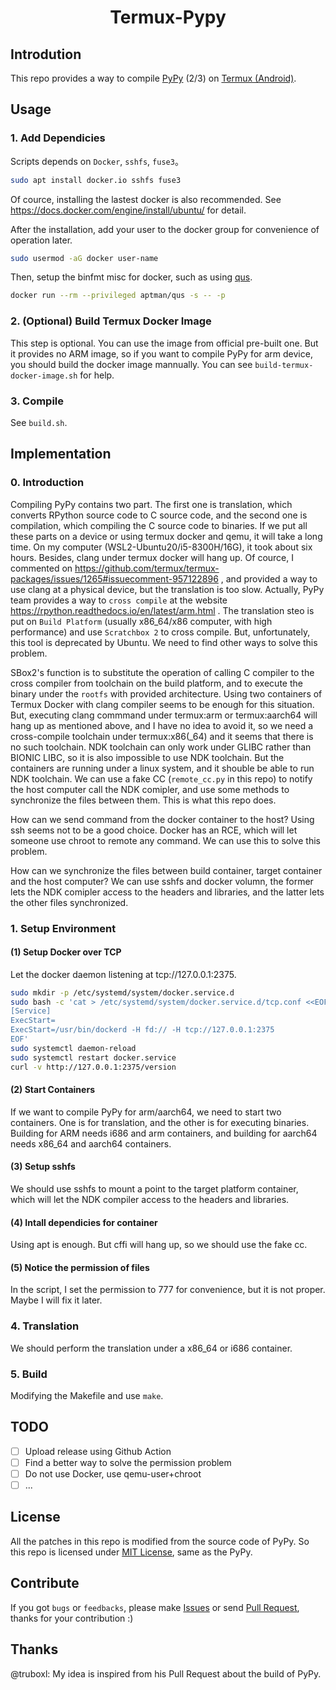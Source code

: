 <h1 align="center">Termux-Pypy</h1>

## Introdution

This repo provides a way to compile [PyPy](https://pypy.org/) (2/3) on [Termux (Android)](https://github.com/termux/termux-app).

## Usage

### 1. Add Dependicies

Scripts depends on `Docker`, `sshfs`, `fuse3`。

```bash
sudo apt install docker.io sshfs fuse3
```

Of cource, installing the lastest docker is also recommended. See https://docs.docker.com/engine/install/ubuntu/ for detail.

After the installation, add your user to the docker group for convenience of operation later.

```bash
sudo usermod -aG docker user-name
```

Then, setup the binfmt misc for docker, such as using [qus](https://github.com/dbhi/qus).

```bash
docker run --rm --privileged aptman/qus -s -- -p
```

### 2. (Optional) Build Termux Docker Image

This step is optional. You can use the image from official pre-built one. But it provides no ARM image, so if you want to compile PyPy for arm device, you should build the docker image mannually. You can see `build-termux-docker-image.sh` for help.

### 3. Compile

See `build.sh`.

## Implementation

### 0. Introduction

Compiling PyPy contains two part. The first one is translation, which converts RPython source code to C source code, and the second one is compilation, which compiling the C source code to binaries. If we put all these parts on a device or using termux docker and qemu, it will take a long time. On my computer (WSL2-Ubuntu20/i5-8300H/16G), it took about six hours. Besides, clang under termux docker will hang up. Of cource, I commented on https://github.com/termux/termux-packages/issues/1265#issuecomment-957122896 , and provided a way to use clang at a physical device, but the translation is too slow. Actually, PyPy team provides a way to `cross compile` at the website https://rpython.readthedocs.io/en/latest/arm.html . The translation steo is put on `Build Platform` (usually x86_64/x86 computer, with high performance) and use `Scratchbox 2` to cross compile. But, unfortunately, this tool is deprecated by Ubuntu. We need to find other ways to solve this problem.

SBox2's function is to substitute the operation of calling C compiler to the cross compiler from toolchain on the build platform, and to execute the binary under the `rootfs` with provided architecture. Using two containers of Termux Docker with clang compiler seems to be enough for this situation. But, executing clang commmand under termux:arm or termux:aarch64 will hang up as mentioned above, and I have no idea to avoid it, so we need a cross-compile toolchain under termux:x86(_64) and it seems that there is no such toolchain. NDK toolchain can only work under GLIBC rather than BIONIC LIBC, so it is also impossible to use NDK toolchain. But the containers are running under a linux system, and it shouble be able to run NDK toolchain. We can use a fake CC (`remote_cc.py` in this repo) to notify the host computer call the NDK comipler, and use some methods to synchronize the files between them. This is what this repo does.

How can we send command from the docker container to the host? Using ssh seems not to be a good choice. Docker has an RCE, which will let someone use chroot to remote any command. We can use this to solve this problem.

How can we synchronize the files between build container, target container and the host computer? We can use sshfs and docker volumn, the former lets the NDK comipler access to the headers and libraries, and the latter lets the other files synchronized.

### 1. Setup Environment

#### (1) Setup Docker over TCP

Let the docker daemon listening at tcp://127.0.0.1:2375.

```bash
sudo mkdir -p /etc/systemd/system/docker.service.d
sudo bash -c 'cat > /etc/systemd/system/docker.service.d/tcp.conf <<EOF
[Service]
ExecStart=
ExecStart=/usr/bin/dockerd -H fd:// -H tcp://127.0.0.1:2375
EOF'
sudo systemctl daemon-reload
sudo systemctl restart docker.service
curl -v http://127.0.0.1:2375/version
```

#### (2) Start Containers

If we want to compile PyPy for arm/aarch64, we need to start two containers. One is for translation, and the other is for executing binaries. Building for ARM needs i686 and arm containers, and building for aarch64 needs x86_64 and aarch64 containers.

#### (3) Setup sshfs

We should use sshfs to mount a point to the target platform container, which will let the NDK compiler access to the headers and libraries.

#### (4) Intall dependicies for container

Using apt is enough. But cffi will hang up, so we should use the fake cc.

#### (5) Notice the permission of files

In the script, I set the permission to 777 for convenience, but it is not proper. Maybe I will fix it later.

### 4. Translation

We should perform the translation under a x86_64 or i686 container.

### 5. Build

Modifying the Makefile and use `make`.

## TODO

- [ ] Upload release using Github Action
- [ ] Find a better way to solve the permission problem
- [ ] Do not use Docker, use qemu-user+chroot
- [ ] ... 

## License

All the patches in this repo is modified from the source code of PyPy. So this repo is licensed under [MIT License](http://opensource.org/licenses/MIT), same as the PyPy.

## Contribute

If you got `bugs` or `feedbacks`, please make [Issues](https://github.com/licy183/termux-pypy/issues) or send [Pull Request](https://github.com/licy183/termux-pypy/pulls), thanks for your contribution :)

## Thanks

@truboxl: My idea is inspired from his Pull Request about the build of PyPy.
